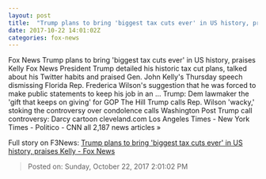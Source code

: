 ```yaml
---
layout: post
title:  "Trump plans to bring 'biggest tax cuts ever' in US history, praises Kelly - Fox News"
date: 2017-10-22 14:01:02Z
categories: fox-news
---
```


Fox News Trump plans to bring 'biggest tax cuts ever' in US history, praises Kelly Fox News President Trump detailed his historic tax cut plans, talked about his Twitter habits and praised Gen. John Kelly's Thursday speech dismissing Florida Rep. Frederica Wilson's suggestion that he was forced to make public statements to keep his job in an ... Trump: Dem lawmaker the 'gift that keeps on giving' for GOP The Hill Trump calls Rep. Wilson 'wacky,' stoking the controversy over condolence calls Washington Post Trump call controversy: Darcy cartoon cleveland.com Los Angeles Times - New York Times - Politico - CNN all 2,187 news articles »


Full story on F3News: [Trump plans to bring 'biggest tax cuts ever' in US history, praises Kelly - Fox News](http://www.f3nws.com/n/EMQAYG)

> Posted on: Sunday, October 22, 2017 2:01:02 PM
